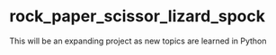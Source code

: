 # rock_paper_scissor_lizard_spock
This will be an expanding project as new topics are learned in Python
